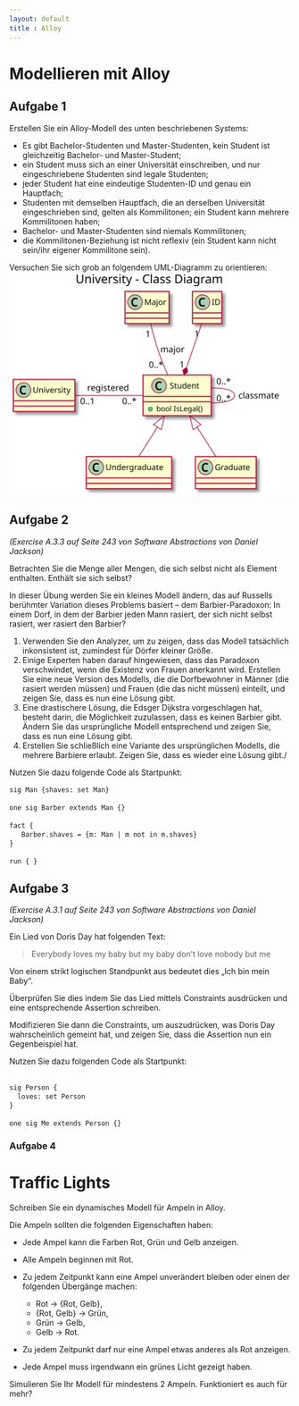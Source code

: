 ```yaml
---
layout: default
title : Alloy
---
```


# Modellieren mit Alloy


## Aufgabe 1

Erstellen Sie ein Alloy-Modell des unten beschriebenen Systems:

- Es gibt Bachelor-Studenten und Master-Studenten, kein Student ist gleichzeitig Bachelor- und Master-Student;
- ein Student muss sich an einer Universität einschreiben, und nur eingeschriebene Studenten sind legale Studenten;
- jeder Student hat eine eindeutige Studenten-ID und genau ein Hauptfach;
- Studenten mit demselben Hauptfach, die an derselben Universität eingeschrieben sind, gelten als Kommilitonen; ein Student kann mehrere Kommilitonen haben;
- Bachelor- und Master-Studenten sind niemals Kommilitonen;
- die Kommilitonen-Beziehung ist nicht reflexiv (ein Student kann nicht sein/ihr eigener Kommilitone sein).

Versuchen Sie sich grob an folgendem UML-Diagramm zu orientieren:
![UML](./images/student_class_diag.svg)


## Aufgabe 2

*(Exercise A.3.3 auf Seite 243 von Software Abstractions von Daniel Jackson)*

Betrachten Sie die Menge aller Mengen, die sich selbst nicht als Element enthalten. Enthält sie sich selbst?

In dieser Übung werden Sie ein kleines Modell ändern, das auf Russells berühmter Variation dieses Problems basiert – dem Barbier-Paradoxon: In einem Dorf, in dem der Barbier jeden Mann rasiert, der sich nicht selbst rasiert, wer rasiert den Barbier?

1. Verwenden Sie den Analyzer, um zu zeigen, dass das Modell tatsächlich inkonsistent ist, zumindest für Dörfer kleiner Größe.
2. Einige Experten haben darauf hingewiesen, dass das Paradoxon verschwindet, wenn die Existenz von Frauen anerkannt wird. Erstellen Sie eine neue Version des Modells, die die Dorfbewohner in Männer (die rasiert werden müssen) und Frauen (die das nicht müssen) einteilt, und zeigen Sie, dass es nun eine Lösung gibt.
3. Eine drastischere Lösung, die Edsger Dijkstra vorgeschlagen hat, besteht darin, die Möglichkeit zuzulassen, dass es keinen Barbier gibt. Ändern Sie das ursprüngliche Modell entsprechend und zeigen Sie, dass es nun eine Lösung gibt.
4. Erstellen Sie schließlich eine Variante des ursprünglichen Modells, die mehrere Barbiere erlaubt. Zeigen Sie, dass es wieder eine Lösung gibt./

Nutzen Sie dazu folgende Code als Startpunkt: 

```alloy
sig Man {shaves: set Man}

one sig Barber extends Man {}

fact {
   Barber.shaves = {m: Man | m not in m.shaves}
}

run { }
```

## Aufgabe 3


*(Exercise A.3.1 auf Seite 243 von Software Abstractions von Daniel Jackson)*


Ein Lied von Doris Day hat folgenden Text:

> Everybody loves my baby but my baby don’t love nobody but me

Von einem strikt logischen Standpunkt aus bedeutet dies „Ich bin mein Baby“.

Überprüfen Sie dies indem Sie das Lied mittels Constraints ausdrücken und eine entsprechende Assertion schreiben. 

Modifizieren Sie dann die Constraints, um auszudrücken, was Doris Day wahrscheinlich gemeint hat, und zeigen Sie, dass die Assertion nun ein Gegenbeispiel hat.

Nutzen Sie dazu folgenden Code als Startpunkt:
```alloy

sig Person {
  loves: set Person
}

one sig Me extends Person {}
```


### Aufgabe 4

# Traffic Lights

Schreiben Sie ein dynamisches Modell für Ampeln in Alloy.

Die Ampeln sollten die folgenden Eigenschaften haben:

- Jede Ampel kann die Farben $\text{Rot}$, $\text{Grün}$ und $\text{Gelb}$ anzeigen.
- Alle Ampeln beginnen mit ${\text{Rot}}$.
- Zu jedem Zeitpunkt kann eine Ampel unverändert bleiben oder einen der folgenden Übergänge machen:
    - Rot -> {Rot, Gelb},
    - {Rot, Gelb} -> Grün,
    - Grün -> Gelb,
    - Gelb -> Rot.

- Zu jedem Zeitpunkt darf nur eine Ampel etwas anderes als Rot anzeigen.
- Jede Ampel muss irgendwann ein grünes Licht gezeigt haben.

Simulieren Sie Ihr Modell für mindestens 2 Ampeln. Funktioniert es auch für mehr?
